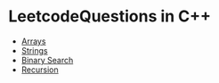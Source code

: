 # LeetcodeQuestions in C++

- [Arrays](#arrays)
- [Strings](#strings)
- [Binary Search](#binary-search)
- [Recursion](#recursion)
